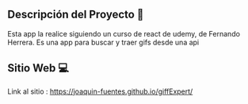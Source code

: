 ## Descripción del Proyecto 📃

Esta app la realice siguiendo un curso de react de udemy, de Fernando Herrera. Es una app para buscar y traer gifs desde una api


## Sitio Web 💻

Link al sitio : https://joaquin-fuentes.github.io/giffExpert/


